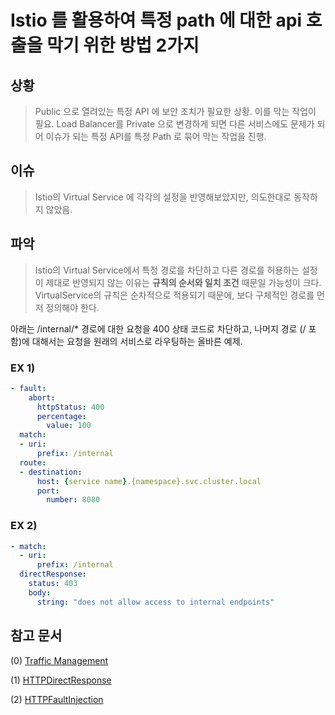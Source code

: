 # Istio 를 활용하여 특정 path 에 대한 api 호출을 막기 위한 방법 2가지
## 상황
> Public 으로 열려있는 특정 API 에 보안 조치가 필요한 상황. 이를 막는 작업이 필요. Load Balancer를 Private 으로 변경하게 되면 다른 서비스에도 문제가 되어 이슈가 되는 특정 API를 특정 Path 로 묶어 막는 작업을 진행.

## **이슈**
> Istio의 Virtual Service 에 각각의 설정을 반영해보았지만, 의도한대로 동작하지 않았음.

## **파악**
> Istio의 Virtual Service에서 특정 경로를 차단하고 다른 경로를 허용하는 설정이 제대로 반영되지 않는 이유는 **규칙의 순서와 일치 조건** 때문일 가능성이 크다. VirtualService의 규칙은 순차적으로 적용되기 때문에, 보다 구체적인 경로를 먼저 정의해야 한다.

아래는 /internal/* 경로에 대한 요청을 400 상태 코드로 차단하고, 나머지 경로 (/ 포함)에 대해서는 요청을 원래의 서비스로 라우팅하는 올바른 예제.

### EX 1) 
```yaml
- fault:
    abort:
      httpStatus: 400
      percentage:
        value: 100
  match:
  - uri:
      prefix: /internal
  route:
  - destination:
      host: {service name}.{namespace}.svc.cluster.local
      port:
        number: 8080
```

### EX 2) 
```yaml
- match:
  - uri:
      prefix: /internal
  directResponse:
    status: 403
    body:
      string: "does not allow access to internal endpoints"
```

## 참고 문서
(0) [Traffic Management](https://istio.io/latest/docs/concepts/traffic-management/#virtual-services)

(1) [HTTPDirectResponse](https://istio.io/latest/docs/reference/config/networking/virtual-service/#HTTPDirectResponse)

(2) [HTTPFaultInjection](https://istio.io/latest/docs/reference/config/networking/virtual-service/#HTTPFaultInjection)

